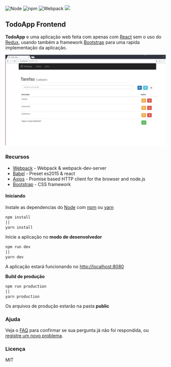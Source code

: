 ![Node](https://img.shields.io/badge/node-7.9.0-green.svg?style=flat) ![npm](https://img.shields.io/badge/npm-4.2.0-green.svg?style=flat) ![Webpack](https://img.shields.io/badge/Webpack-1.14.0-green.svg?style=flat) 
<img src="https://img.shields.io/github/stars/augusto-santos/exerciceReact.svg?style=social&label=Star&maxAge=3600" height="20">

## TodoApp Frontend

**TodoApp** e uma aplicação web feita com apenas com [React](https://facebook.github.io/react/) sem o uso do [Redux](http://redux.js.org/), usando também a framework [Bootstrap](http://getbootstrap.com/getting-started/) para uma rapida implementação da aplicação.

![alt text](https://github.com/augusto-santos/exerciceReact/blob/master/documenta%C3%A7%C3%A3o/img/TodoApp.jpg "TodoApp")

### Recursos
+ [Webpack](https://webpack.js.org/) - Webpack & webpack-dev-server
+ [Babel](https://babeljs.io/) - Preset es2015 & react
+ [Axios](https://github.com/mzabriskie/axios) - Promise based HTTP client for the browser and node.js
+ [Bootstrap](http://getbootstrap.com/getting-started/) - CSS framework

#### Iniciando
  Instale as dependencias do [Node](https://nodejs.org/) com [npm](https://www.npmjs.com/) ou [yarn](https://yarnpkg.com/)
```
npm install
||
yarn install
```


  Inicie a aplicação no **modo de desenvolvedor**
```
npm run dev
||
yarn dev
```
  A aplicação estará funcionando no [http://localhost:8080](http://localhost:8080?target=_blank)

  **Build de produção**
```
npm run production
||
yarn production
```
  Os arquivos de produção estarão na pasta __public__
  
### Ajuda

  Veja o [FAQ](https://github.com/augusto-santos/exerciceReact/wiki/FAQ) para confirmar se sua pergunta já não foi respondida, ou [registre um novo problema](https://github.com/augusto-santos/exerciceReact/issues).
  
### Licença

MIT
